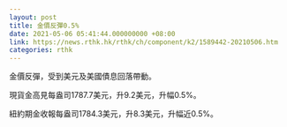 ```yaml
---
layout: post
title: 金價反彈0.5%
date: 2021-05-06 05:41:44.000000000 +08:00
link: https://news.rthk.hk/rthk/ch/component/k2/1589442-20210506.htm
categories: rthk
---
```


金價反彈，受到美元及美國債息回落帶動。

現貨金高見每盎司1787.7美元，升9.2美元，升幅0.5%。

紐約期金收報每盎司1784.3美元，升8.3美元，升幅近0.5%。
